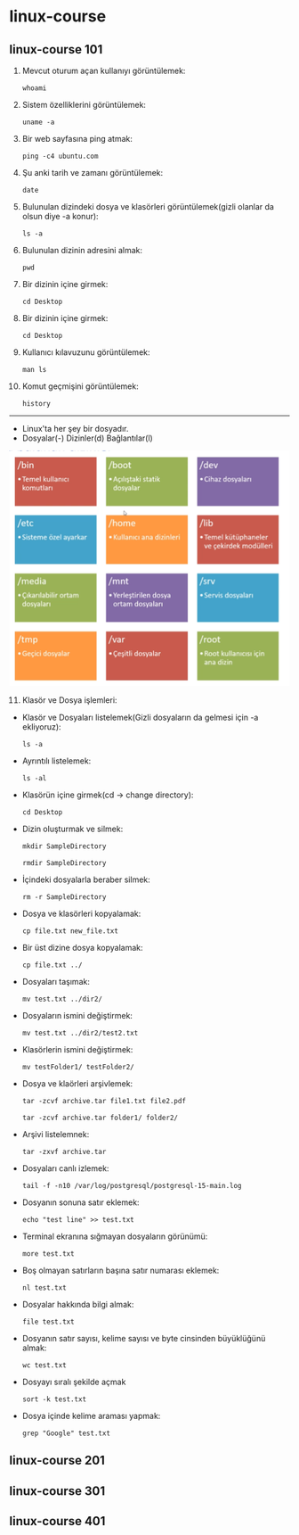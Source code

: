 # linux-course

## linux-course 101

1. Mevcut oturum açan kullanıyı görüntülemek:
    ```
    whoami
    ```
2. Sistem özelliklerini görüntülemek:
    ```
    uname -a
    ```
3. Bir web sayfasına ping atmak:
    ```
    ping -c4 ubuntu.com
    ```
4. Şu anki tarih ve zamanı görüntülemek:
    ```
    date
    ```
5. Bulunulan dizindeki dosya ve klasörleri görüntülemek(gizli olanlar da olsun diye -a konur):
    ```
    ls -a
    ```
6. Bulunulan dizinin adresini almak:
    ```
    pwd
    ```
7. Bir dizinin içine girmek:
    ```
    cd Desktop
    ```
8. Bir dizinin içine girmek:
    ```
    cd Desktop
    ```
9. Kullanıcı kılavuzunu görüntülemek:
    ```
    man ls
    ```
10. Komut geçmişini görüntülemek:
    ```
    history
    ```
<hr>

* Linux'ta her şey bir dosyadır.
* Dosyalar(-) Dizinler(d) Bağlantılar(l)

![Dizin açıklamaları](<Screenshot from 2023-09-09 14-59-51.png>)

11. Klasör ve Dosya işlemleri:

* Klasör ve Dosyaları listelemek(Gizli dosyaların da gelmesi için -a ekliyoruz):
    ```
    ls -a
    ```

* Ayrıntılı listelemek:
    ```
    ls -al
    ```

* Klasörün içine girmek(cd -> change directory):
    ```
    cd Desktop
    ```

* Dizin oluşturmak ve silmek:
    ```
    mkdir SampleDirectory
    ```
    ```
    rmdir SampleDirectory
    ```

* İçindeki dosyalarla beraber silmek:
    ```
    rm -r SampleDirectory
    ```

* Dosya ve klasörleri kopyalamak:
    ```
    cp file.txt new_file.txt
    ```

* Bir üst dizine dosya kopyalamak:
    ```
    cp file.txt ../
    ```

* Dosyaları taşımak:
    ```
    mv test.txt ../dir2/
    ```

* Dosyaların ismini değiştirmek:
    ```
    mv test.txt ../dir2/test2.txt
    ```

* Klasörlerin ismini değiştirmek:
    ```
    mv testFolder1/ testFolder2/
    ```

* Dosya ve klaörleri arşivlemek:
    ```
    tar -zcvf archive.tar file1.txt file2.pdf
    ```

    ```
    tar -zcvf archive.tar folder1/ folder2/
    ```
* Arşivi listelemnek:
    ```
    tar -zxvf archive.tar
    ```
* Dosyaları canlı izlemek:
    ```
    tail -f -n10 /var/log/postgresql/postgresql-15-main.log
    ```

* Dosyanın sonuna satır eklemek:
    ```
    echo "test line" >> test.txt
    ```

* Terminal ekranına sığmayan dosyaların görünümü:
    ```
    more test.txt
    ```

* Boş olmayan satırların başına satır numarası eklemek:
    ```
    nl test.txt
    ```

* Dosyalar hakkında bilgi almak:
    ```
    file test.txt
    ```

* Dosyanın satır sayısı, kelime sayısı ve byte cinsinden büyüklüğünü almak:
    ```
    wc test.txt
    ```
* Dosyayı sıralı şekilde açmak
    ```
    sort -k test.txt
    ```
* Dosya içinde kelime araması yapmak:
    ```
    grep "Google" test.txt
    ```

## linux-course 201

## linux-course 301

## linux-course 401